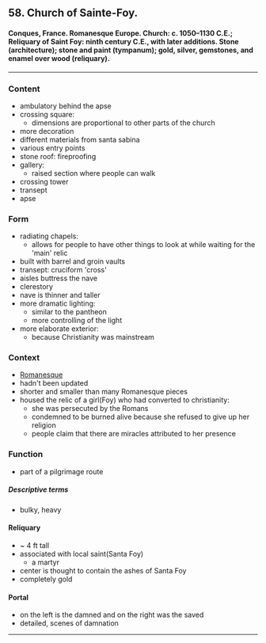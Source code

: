 <!-- order:2 -->
## 58. Church of Sainte-Foy.

#### Conques, France. Romanesque Europe. Church: c. 1050–1130 C.E.; Reliquary of Saint Foy: ninth century C.E., with later additions. Stone (architecture); stone and paint (tympanum); gold, silver, gemstones, and enamel over wood (reliquary).

---

### Content
- ambulatory behind the apse
- crossing square:
  - dimensions are proportional to other parts of the church
- more decoration
- different materials from santa sabina
- various entry points
- stone roof: fireproofing
- gallery:
  - raised section where people can walk
- crossing tower
- transept
- apse

### Form
- radiating chapels:
  - allows for people to have other things to look at while waiting for the 'main' relic
- built with barrel and groin vaults
- transept: cruciform 'cross'
- aisles buttress the nave
- clerestory
- nave is thinner and taller
- more dramatic lighting:
  - similar to the pantheon
  - more controlling of the light
- more elaborate exterior:
  - because Christianity was mainstream

### Context
- [Romanesque](Romanesque)
- hadn't been updated
- shorter and smaller than many Romanesque pieces
- housed the relic of a girl(Foy) who had converted to christianity:
  - she was persecuted by the Romans
  - condemned to be burned alive because she refused to give up her religion
  - people claim that there are miracles attributed to her presence

### Function
- part of a pilgrimage route

##### Descriptive terms
- bulky, heavy

#### Reliquary
- ~ 4 ft tall
- associated with local saint(Santa Foy)
  - a martyr 
- center is thought to contain the ashes of Santa Foy
- completely gold

#### Portal
- on the left is the damned and on the right was the saved
- detailed, scenes of damnation

---
